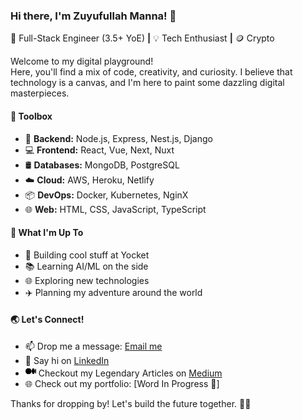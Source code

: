 ### Hi there, I'm Zuyufullah Manna! 👋

🚀 Full-Stack Engineer (3.5+ YoE)  **|**  💡 Tech Enthusiast  **|**  🪙 Crypto

Welcome to my digital playground!   
Here, you'll find a mix of code, creativity, and curiosity. I believe that technology is a canvas, and I'm here to paint some dazzling digital masterpieces.

#### 🧰 Toolbox

- 🚀 **Backend:** Node.js, Express, Nest.js, Django
- 💻 **Frontend:** React, Vue, Next, Nuxt
- 🛢️ **Databases:** MongoDB, PostgreSQL
- ☁️ **Cloud:** AWS, Heroku, Netlify
- 📦 **DevOps:** Docker, Kubernetes, NginX
- 🌐 **Web:** HTML, CSS, JavaScript, TypeScript

#### 🌟 What I'm Up To

- 🚀 Building cool stuff at Yocket
- 📚 Learning AI/ML on the side
- 🌐 Exploring new technologies
- ✈️ Planning my adventure around the world

#### 🌏 Let's Connect!

- 📫 Drop me a message: [Email me](mailto:zuyufmanna@gmail.com)
- 💬 Say hi on [LinkedIn](https://www.linkedin.com/in/zuyuf/)
- <img src="./assets/medium-icon-svgrepo-com.png" height="17">  Checkout my Legendary Articles on [Medium](https://medium.com/@zuyufmanna)
- 🌐 Check out my portfolio: [Word In Progress 🚧]

Thanks for dropping by! Let's build the future together. 🚀✨

